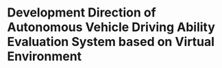 # Development Direction of Autonomous Vehicle Driving Ability Evaluation System based on Virtual Environment
